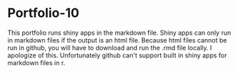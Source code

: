 # Portfolio-10

This portfolio runs shiny apps in the markdown file. Shiny apps can only run in markdown files if the output is an html file. Because html files cannot be run in github, you will have to download and run the .rmd file locally. I apologize of this. Unfortunately github can't support built in shiny apps for markdown files in r.

